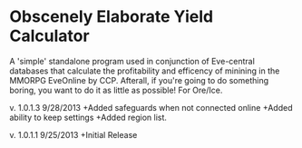 Obscenely Elaborate Yield Calculator
================

A 'simple' standalone program used in conjunction of Eve-central databases 
that calculate the profitability and efficency of minining in the MMORPG
EveOnline by CCP.  Afterall, if you're going to do something boring, you
want to do it as little as possible!  For Ore/Ice.

v. 1.0.1.3	9/28/2013
+Added safeguards when not connected online
+Added ability to keep settings
+Added region list.

v. 1.0.1.1	9/25/2013
+Initial Release
